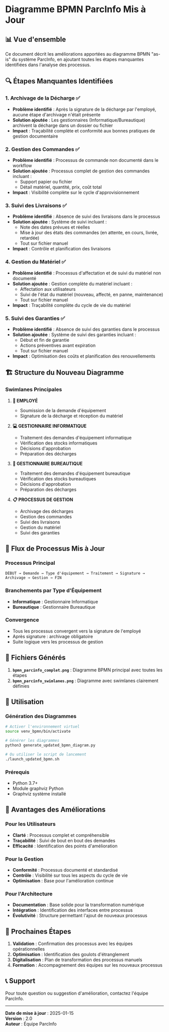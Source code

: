 # Diagramme BPMN ParcInfo Mis à Jour

## 📊 Vue d'ensemble

Ce document décrit les améliorations apportées au diagramme BPMN "as-is" du système ParcInfo, en ajoutant toutes les étapes manquantes identifiées dans l'analyse des processus.

## 🔍 Étapes Manquantes Identifiées

### 1. **Archivage de la Décharge** ✅
- **Problème identifié** : Après la signature de la décharge par l'employé, aucune étape d'archivage n'était présente
- **Solution ajoutée** : Les gestionnaires (Informatique/Bureautique) archivent la décharge dans un dossier ou fichier
- **Impact** : Traçabilité complète et conformité aux bonnes pratiques de gestion documentaire

### 2. **Gestion des Commandes** ✅
- **Problème identifié** : Processus de commande non documenté dans le workflow
- **Solution ajoutée** : Processus complet de gestion des commandes incluant :
  - Support papier ou fichier
  - Détail matériel, quantité, prix, coût total
- **Impact** : Visibilité complète sur le cycle d'approvisionnement

### 3. **Suivi des Livraisons** ✅
- **Problème identifié** : Absence de suivi des livraisons dans le processus
- **Solution ajoutée** : Système de suivi incluant :
  - Note des dates prévues et réelles
  - Mise à jour des états des commandes (en attente, en cours, livrée, retardée)
  - Tout sur fichier manuel
- **Impact** : Contrôle et planification des livraisons

### 4. **Gestion du Matériel** ✅
- **Problème identifié** : Processus d'affectation et de suivi du matériel non documenté
- **Solution ajoutée** : Gestion complète du matériel incluant :
  - Affectation aux utilisateurs
  - Suivi de l'état du matériel (nouveau, affecté, en panne, maintenance)
  - Tout sur fichier manuel
- **Impact** : Traçabilité complète du cycle de vie du matériel

### 5. **Suivi des Garanties** ✅
- **Problème identifié** : Absence de suivi des garanties dans le processus
- **Solution ajoutée** : Système de suivi des garanties incluant :
  - Début et fin de garantie
  - Actions préventives avant expiration
  - Tout sur fichier manuel
- **Impact** : Optimisation des coûts et planification des renouvellements

## 🏗️ Structure du Nouveau Diagramme

### Swimlanes Principales

1. **👤 EMPLOYÉ**
   - Soumission de la demande d'équipement
   - Signature de la décharge et réception du matériel

2. **💻 GESTIONNAIRE INFORMATIQUE**
   - Traitement des demandes d'équipement informatique
   - Vérification des stocks informatiques
   - Décisions d'approbation
   - Préparation des décharges

3. **📁 GESTIONNAIRE BUREAUTIQUE**
   - Traitement des demandes d'équipement bureautique
   - Vérification des stocks bureautiques
   - Décisions d'approbation
   - Préparation des décharges

4. **📋 PROCESSUS DE GESTION**
   - Archivage des décharges
   - Gestion des commandes
   - Suivi des livraisons
   - Gestion du matériel
   - Suivi des garanties

## 🔄 Flux de Processus Mis à Jour

### Processus Principal
```
DÉBUT → Demande → Type d'équipement → Traitement → Signature → Archivage → Gestion → FIN
```

### Branchements par Type d'Équipement
- **Informatique** : Gestionnaire Informatique
- **Bureautique** : Gestionnaire Bureautique

### Convergence
- Tous les processus convergent vers la signature de l'employé
- Après signature : archivage obligatoire
- Suite logique vers les processus de gestion

## 📁 Fichiers Générés

1. **`bpmn_parcinfo_complet.png`** : Diagramme BPMN principal avec toutes les étapes
2. **`bpmn_parcinfo_swimlanes.png`** : Diagramme avec swimlanes clairement définies

## 🚀 Utilisation

### Génération des Diagrammes
```bash
# Activer l'environnement virtuel
source venv_bpmn/bin/activate

# Générer les diagrammes
python3 generate_updated_bpmn_diagram.py

# Ou utiliser le script de lancement
./launch_updated_bpmn.sh
```

### Prérequis
- Python 3.7+
- Module graphviz Python
- Graphviz système installé

## 🎯 Avantages des Améliorations

### Pour les Utilisateurs
- **Clarté** : Processus complet et compréhensible
- **Traçabilité** : Suivi de bout en bout des demandes
- **Efficacité** : Identification des points d'amélioration

### Pour la Gestion
- **Conformité** : Processus documenté et standardisé
- **Contrôle** : Visibilité sur tous les aspects du cycle de vie
- **Optimisation** : Base pour l'amélioration continue

### Pour l'Architecture
- **Documentation** : Base solide pour la transformation numérique
- **Intégration** : Identification des interfaces entre processus
- **Évolutivité** : Structure permettant l'ajout de nouveaux processus

## 🔮 Prochaines Étapes

1. **Validation** : Confirmation des processus avec les équipes opérationnelles
2. **Optimisation** : Identification des goulots d'étranglement
3. **Digitalisation** : Plan de transformation des processus manuels
4. **Formation** : Accompagnement des équipes sur les nouveaux processus

## 📞 Support

Pour toute question ou suggestion d'amélioration, contactez l'équipe ParcInfo.

---

**Date de mise à jour** : 2025-01-15  
**Version** : 2.0  
**Auteur** : Équipe ParcInfo
